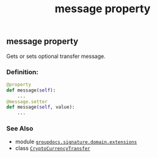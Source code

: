 ﻿---
title: message property
second_title: GroupDocs.Signature for Python via .NET API References
description: 
type: docs
url: /python-net/groupdocs.signature.domain.extensions/cryptocurrencytransfer/message/
is_root: false
weight: 60
---

## message property


Gets or sets optional transfer message.
### Definition:
```python
@property
def message(self):
    ...
@message.setter
def message(self, value):
    ...
```

### See Also
* module [`groupdocs.signature.domain.extensions`](../../)
* class [`CryptoCurrencyTransfer`](/signature/python-net/groupdocs.signature.domain.extensions/cryptocurrencytransfer)
